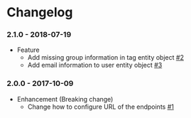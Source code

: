 # Changelog

### 2.1.0 - 2018-07-19
* Feature
  * Add missing group information in tag entity object [#2](https://github.com/myfreecomm/rexpense-client-ruby/pull/2)
  * Add email information to user entity object [#3](https://github.com/myfreecomm/rexpense-client-ruby/pull/3)

### 2.0.0 - 2017-10-09
* Enhancement (Breaking change)
  * Change how to configure URL of the endpoints [#1](https://github.com/myfreecomm/rexpense-client-ruby/pull/1)

